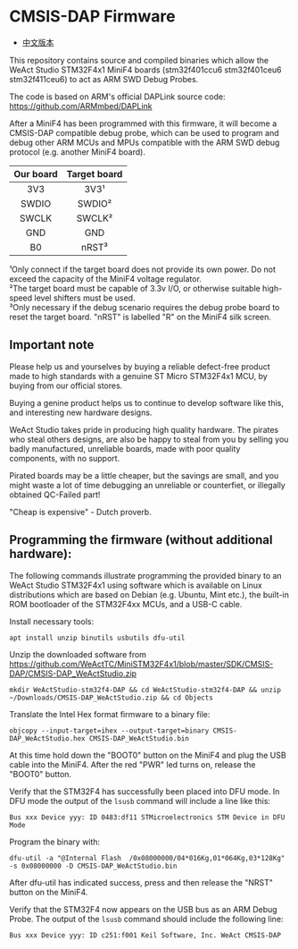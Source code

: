 # CMSIS-DAP Firmware

* [中文版本](./README-zh.md)

This repository contains source and compiled binaries which allow the WeAct Studio STM32F4x1 MiniF4 boards (stm32f401ccu6 stm32f401ceu6 stm32f411ceu6) to act as ARM SWD Debug Probes.

The code is based on ARM's official DAPLink source code: https://github.com/ARMmbed/DAPLink

After a MiniF4 has been programmed with this firmware, it will become a CMSIS-DAP compatible debug probe, which can be used to program and debug other ARM MCUs and MPUs compatible with the ARM SWD debug protocol (e.g. another MiniF4 board).

|Our board|Target board|
|:--:|:--:|
|3V3|3V3¹|
|SWDIO|SWDIO²|
|SWCLK|SWCLK²|
|GND|GND|
|B0|nRST³|

¹Only connect if the target board does not provide its own power.  Do not exceed the capacity of the MiniF4 voltage regulator.  
²The target board must be capable of 3.3v I/O, or otherwise suitable high-speed level shifters must be used.  
³Only necessary if the debug scenario requires the debug probe board to reset the target board. "nRST" is labelled "R" on the MiniF4 silk screen.  

## Important note

Please help us and yourselves by buying a reliable defect-free product made to high standards with a genuine ST Micro STM32F4x1 MCU, by buying from our official stores.

Buying a genine product helps us to continue to develop software like this, and interesting new hardware designs.

WeAct Studio takes pride in producing high quality hardware. The pirates who steal others designs, are also be happy to steal from you by selling you badly manufactured, unreliable boards, made with poor quality components, with no support.

Pirated boards may be a little cheaper, but the savings are small, and you might waste a lot of time debugging an unreliable or counterfiet, or illegally obtained QC-Failed part!

"Cheap is expensive" - Dutch proverb.

## Programming the firmware (without additional hardware):

The following commands illustrate programming the provided binary to an WeAct Studio STM32F4x1 using software which is available on Linux distributions which are based on Debian (e.g. Ubuntu, Mint etc.), the built-in ROM bootloader of the STM32F4xx MCUs, and a USB-C cable.


Install necessary tools:

    apt install unzip binutils usbutils dfu-util

Unzip the downloaded software from https://github.com/WeActTC/MiniSTM32F4x1/blob/master/SDK/CMSIS-DAP/CMSIS-DAP_WeActStudio.zip

    mkdir WeActStudio-stm32f4-DAP && cd WeActStudio-stm32f4-DAP && unzip ~/Downloads/CMSIS-DAP_WeActStudio.zip && cd Objects

Translate the Intel Hex format firmware to a binary file:

    objcopy --input-target=ihex --output-target=binary CMSIS-DAP_WeActStudio.hex CMSIS-DAP_WeActStudio.bin

At this time hold down the "BOOT0" button on the MiniF4 and plug the USB cable into the MiniF4.  After the red "PWR" led turns on, release the "BOOT0" button.

Verify that the STM32F4 has successfully been placed into DFU mode. In DFU mode the output of the `lsusb` command will include a line like this:

    Bus xxx Device yyy: ID 0483:df11 STMicroelectronics STM Device in DFU Mode

Program the binary with:

    dfu-util -a "@Internal Flash  /0x08000000/04*016Kg,01*064Kg,03*128Kg" -s 0x08000000 -D CMSIS-DAP_WeActStudio.bin

After dfu-util has indicated success, press and then release the "NRST" button on the MiniF4.

Verify that the STM32F4 now appears on the USB bus as an ARM Debug Probe.  The output of the `lsusb` command should include the following line:

    Bus xxx Device yyy: ID c251:f001 Keil Software, Inc. WeAct CMSIS-DAP
